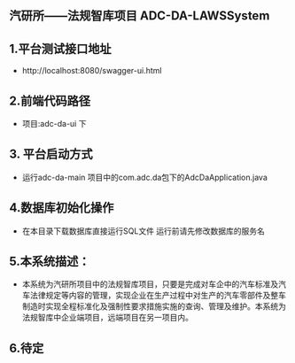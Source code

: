 ## 汽研所——法规智库项目   **ADC-DA-LAWSSystem** 


## 1.平台测试接口地址
* http://localhost:8080/swagger-ui.html
## 2.前端代码路径
* 项目:adc-da-ui 下

## 3. 平台启动方式
*  运行adc-da-main 项目中的com.adc.da包下的AdcDaApplication.java

## 4.数据库初始化操作
*  在本目录下载数据库直接运行SQL文件 运行前请先修改数据库的服务名

## 5.本系统描述：
*  本系统为汽研所项目中的法规智库项目，只要是完成对车企中的汽车标准及汽车法律规定等内容的管理，实现企业在生产过程中对生产的汽车零部件及整车制造时实现全程标准化及强制性要求措施实施的查询、管理及维护。本系统为法规智库中企业端项目，远端项目在另一项目内。
## 6.待定